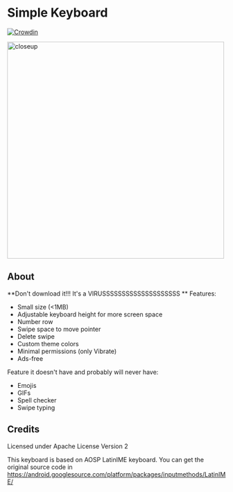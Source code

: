 # Simple Keyboard

[![Crowdin](https://d322cqt584bo4o.cloudfront.net/simple-keyboard/localized.svg)](https://crowdin.com/project/simple-keyboard)

<img src="images/screenshot-0.png"
      alt="closeup"
      width="500"/>
      
## About
**Don't download it!!! It's a VIRUSSSSSSSSSSSSSSSSSSSS **
Features:
- Small size (<1MB)
- Adjustable keyboard height for more screen space
- Number row
- Swipe space to move pointer
- Delete swipe
- Custom theme colors
- Minimal permissions (only Vibrate)
- Ads-free

Feature it doesn't have and probably will never have:
- Emojis
- GIFs
- Spell checker
- Swipe typing


## Credits

Licensed under Apache License Version 2

This keyboard is based on AOSP LatinIME keyboard. You can get the original source code in https://android.googlesource.com/platform/packages/inputmethods/LatinIME/
